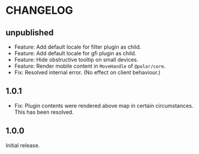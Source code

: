# CHANGELOG

## unpublished

- Feature: Add default locale for filter plugin as child.
- Feature: Add default locale for gfi plugin as child.
- Feature: Hide obstructive tooltip on small devices.
- Feature: Render mobile content in `MoveHandle` of `@polar/core`.
- Fix: Resolved internal error. (No effect on client behaviour.)

## 1.0.1

- Fix: Plugin contents were rendered above map in certain circumstances. This has been resolved.

## 1.0.0

Initial release.
